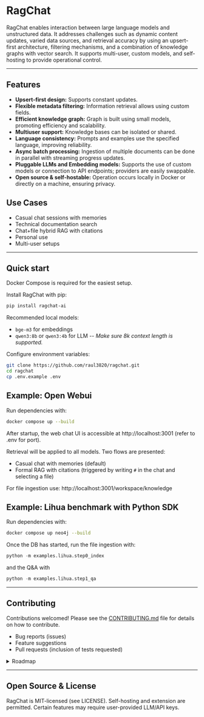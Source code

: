 # RagChat

RagChat enables interaction between large language models and unstructured data. It addresses challenges such as dynamic content updates, varied data sources, and retrieval accuracy by using an upsert-first architecture, filtering mechanisms, and a combination of knowledge graphs with vector search. It supports multi-user, custom models, and self-hosting to provide operational control.

---

## Features
- **Upsert-first design:** Supports constant updates.
- **Flexible metadata filtering:** Information retrieval allows using custom fields.
- **Efficient knowledge graph:** Graph is built using small models, promoting efficiency and scalability.
- **Multiuser support:** Knowledge bases can be isolated or shared.
- **Language consistency:** Prompts and examples use the specified language, improving reliability.
- **Async batch processing:** Ingestion of multiple documents can be done in parallel with streaming progress updates.
- **Pluggable LLMs and Embedding models:** Supports the use of custom models or connection to API endpoints; providers are easily swappable.
- **Open source & self-hostable:** Operation occurs locally in Docker or directly on a machine, ensuring privacy.

## Use Cases
- Casual chat sessions with memories
- Technical documentation search
- Chat+file hybrid RAG with citations
- Personal use
- Multi-user setups

---

## Quick start
Docker Compose is required for the easiest setup.

Install RagChat with pip:
```bash
pip install ragchat-ai
```

Recommended local models:
- `bge-m3` for embeddings
- `qwen3:8b` or `qwen3:4b` for LLM -- *Make sure 8k context length is supported.*

Configure environment variables:
```bash
git clone https://github.com/raul3820/ragchat.git
cd ragchat
cp .env.example .env
```

## Example: Open Webui

Run dependencies with:
```bash
docker compose up --build
```

After startup, the web chat UI is accessible at http://localhost:3001 (refer to .env for port).

Retrieval will be applied to all models. Two flows are presented:
- Casual chat with memories (default)
- Formal RAG with citations (triggered by writing `#` in the chat and selecting a file)

For file ingestion use: http://localhost:3001/workspace/knowledge


## Example: Lihua benchmark with Python SDK

Run dependencies with:
```bash
docker compose up neo4j --build
```

Once the DB has started, run the file ingestion with:
```python
python -m examples.lihua.step0_index
```

and the Q&A with
```python
python -m examples.lihua.step1_qa
```

---

## Contributing
Contributions welcomed! Please see the [CONTRIBUTING.md](CONTRIBUTING.md) file for details on how to contribute.

- Bug reports (issues)
- Feature suggestions
- Pull requests (inclusion of tests requested)


<details>
<summary>Roadmap</summary>

**Performance:**
- [x] Quick retrieval
- [x] Hybrid search
- [x] Multi-hop entity search
- [ ] Query intent classification
- [ ] Recency weighting
- [ ] Better reranking
- [ ] Structured aggregates
- [ ] 3 phase ingestion (bm25, summaries, fact-entities)
- [ ] Graph traversal
- [ ] Custom tuning

**Flows:**
- [x] Chat
- [x] File
- [ ] Group chat
- [ ] Code
- [ ] Web search

**Integrations:**
- [x] Python SDK
- [ ] REST API server
- [x] Neo4j
- [x] Qdrant
- [ ] Memgraph? (lower priority)
- [ ] Docling
- [ ] MCP
- [x] Open-Webui (pipelines)

**Testing & Evals:**
- [x] LiHua benchmark setup
- [ ] LiHua benchmark comparison with other libraries
- [x] Integration test
- [ ] Increase test coverage

**Security:**
- [x] Custom fields sanitization

**Documentation:**
- [x] Readme/Quick start
- [ ] Library documentation
- [ ] API documentation

</details>

---

## Open Source & License
RagChat is MIT-licensed (see LICENSE). Self-hosting and extension are permitted. Certain features may require user-provided LLM/API keys.
